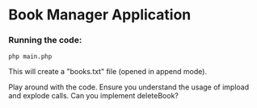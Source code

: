 # Book Manager Application

### Running the code:
```
php main.php
```

This will create a "books.txt" file (opened in append mode).

Play around with the code. Ensure you understand the usage of impload and explode calls. Can you implement deleteBook?
